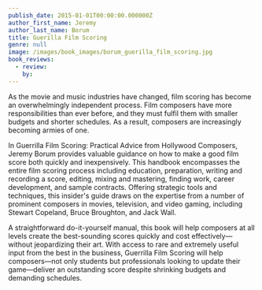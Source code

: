 ```yaml
---
publish_date: 2015-01-01T00:00:00.000000Z
author_first_name: Jeremy
author_last_name: Borum
title: Guerilla Film Scoring
genre: null
image: /images/book_images/borum_guerilla_film_scoring.jpg
book_reviews:
  - review: 
    by: 
---
```

As the movie and music industries have changed, film scoring has become an overwhelmingly independent process. Film composers have more responsibilities than ever before, and they must fulfil them with smaller budgets and shorter schedules. As a result, composers are increasingly becoming armies of one.

In Guerrilla Film Scoring: Practical Advice from Hollywood Composers, Jeremy Borum provides valuable guidance on how to make a good film score both quickly and inexpensively. This handbook encompasses the entire film scoring process including education, preparation, writing and recording a score, editing, mixing and mastering, finding work, career development, and sample contracts. Offering strategic tools and techniques, this insider's guide draws on the expertise from a number of prominent composers in movies, television, and video gaming, including Stewart Copeland, Bruce Broughton, and Jack Wall. 

A straightforward do-it-yourself manual, this book will help composers at all levels create the best-sounding scores quickly and cost effectively—without jeopardizing their art. With access to rare and extremely useful input from the best in the business, Guerrilla Film Scoring will help composers—not only students but professionals looking to update their game—deliver an outstanding score despite shrinking budgets and demanding schedules.